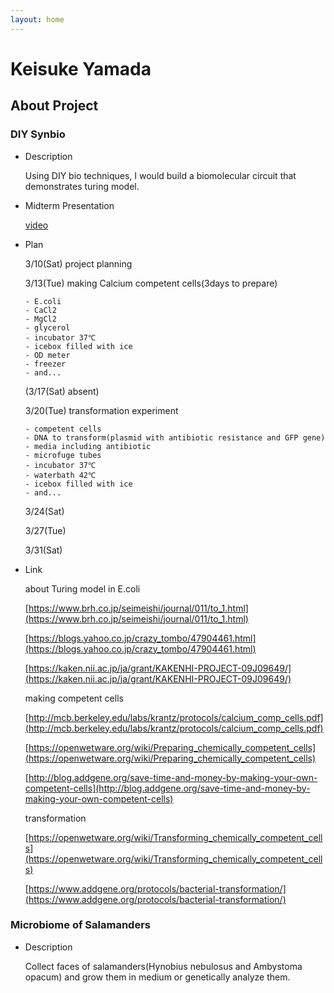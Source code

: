 ```yaml
---
layout: home
---
```


# Keisuke Yamada

## About Project
### DIY Synbio
- Description

  Using DIY bio techniques, I would build a biomolecular circuit that demonstrates turing model.
- Midterm Presentation

    [video](https://vimeo.com/258476524)

- Plan

    3/10(Sat) project planning

    3/13(Tue) making Calcium competent cells(3days to prepare)
    
      - E.coli
      - CaCl2
      - MgCl2
      - glycerol
      - incubator 37℃
      - icebox filled with ice
      - OD meter
      - freezer
      - and...

    (3/17(Sat) absent)

    3/20(Tue) transformation experiment
      
      - competent cells
      - DNA to transform(plasmid with antibiotic resistance and GFP gene)
      - media including antibiotic
      - microfuge tubes
      - incubator 37℃
      - waterbath 42℃
      - icebox filled with ice
      - and...
      
    3/24(Sat) 

    3/27(Tue) 

    3/31(Sat) 
    
- Link

  about Turing model in E.coli
  
  [https://www.brh.co.jp/seimeishi/journal/011/to_1.html](https://www.brh.co.jp/seimeishi/journal/011/to_1.html)

  [https://blogs.yahoo.co.jp/crazy_tombo/47904461.html](https://blogs.yahoo.co.jp/crazy_tombo/47904461.html)

  [https://kaken.nii.ac.jp/ja/grant/KAKENHI-PROJECT-09J09649/](https://kaken.nii.ac.jp/ja/grant/KAKENHI-PROJECT-09J09649/)

  making competent cells

  [http://mcb.berkeley.edu/labs/krantz/protocols/calcium_comp_cells.pdf](http://mcb.berkeley.edu/labs/krantz/protocols/calcium_comp_cells.pdf)

  [https://openwetware.org/wiki/Preparing_chemically_competent_cells](https://openwetware.org/wiki/Preparing_chemically_competent_cells)

  [http://blog.addgene.org/save-time-and-money-by-making-your-own-competent-cells](http://blog.addgene.org/save-time-and-money-by-making-your-own-competent-cells)

  transformation

  [https://openwetware.org/wiki/Transforming_chemically_competent_cells](https://openwetware.org/wiki/Transforming_chemically_competent_cells)

  [https://www.addgene.org/protocols/bacterial-transformation/](https://www.addgene.org/protocols/bacterial-transformation/)


### Microbiome of Salamanders
- Description
  
  
  Collect faces of salamanders(Hynobius nebulosus and Ambystoma opacum) and grow them in medium or genetically analyze them.


